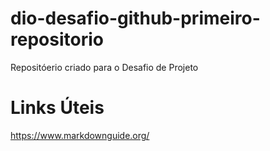 # dio-desafio-github-primeiro-repositorio
Repositóerio criado para o Desafio de Projeto
# Links Úteis
https://www.markdownguide.org/
